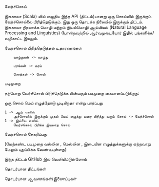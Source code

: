 
வேர்ச்சொல் 

இசுகாலா (Scala) வில் எழுதிய இந்த API (திட்டம்)யானது ஒரு சொல்லில் இருக்கும் வேர்ச்சொல்லை பிரித்தெடுக்கும். இது ஒரு தொடக்க 
நிலையில் இருக்கும் திட்டம். இசுகாலா நிரலாக்க மொழி மற்றும் இயல்மொழி ஆய்வியல் (Natural Language Processing and Linguistics) 
போன்றவற்றில் ஆர்வமுடையோர் இதில் பங்களிக்க/வழிகாட்ட இயலும். 

வேர்ச்சொல் பிரித்தெடுத்தல் உதாரணங்கள் 

	   	வாழ்துகள் -> வாழ்து 
		
		மரங்கள் -> மரம் 

		சொற்கள் -> சொல் 

படிமுறை

தற்போது வேர்ச்சொல் பிரித்தெடுக்க பின்வரும் படிமுறை கையாளப்படுகிறது: 

ஒரு சொல் மெய் எழுத்தோடு முடிகிறதா 	என்று பார்ப்பது 
	
	1 -> ஆம் எனில் 
		அச்சொலில் இருக்கும் முதல் மெய் எழுத்து வரை பிரித்து வரும் சொல் -> வேர்ச்சொல்
	1 -> இல்லை எனில் 
		வேர்ச்சொல் பிரிக்க இயலாத சொல்

வேர்ச்சொல் சேகரிப்பது 

 (மேற்கண்ட படிமுறை  வல்லின , மெல்லின , இடையின எழுத்துக்களுக்கு ஏற்றவாறு 
மேலும் புதுப்பிக்க வேண்டியுள்ளது)

இந்த திட்டம் GitHub இல் வெளியிட்டுள்ளோம் 

தொடர்பான திட்டங்கள் 



தொடர்பான ஆவணங்கள்/இணைப்புகள் 

